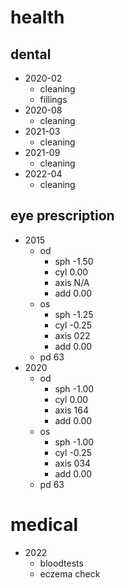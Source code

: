 # health

## dental

- 2020-02
  - cleaning
  - fillings
- 2020-08
  - cleaning
- 2021-03
  - cleaning
- 2021-09
  - cleaning
- 2022-04
  - cleaning

## eye prescription

- 2015
  - od
    - sph -1.50
    - cyl 0.00
    - axis N/A
    - add 0.00
  - os
    - sph -1.25
    - cyl -0.25
    - axis 022
    - add 0.00
  - pd 63
- 2020
  - od
    - sph -1.00
    - cyl 0.00
    - axis 164
    - add 0.00
  - os
    - sph -1.00
    - cyl -0.25
    - axis 034
    - add 0.00
  - pd 63

# medical

- 2022
  - bloodtests
  - eczema check
